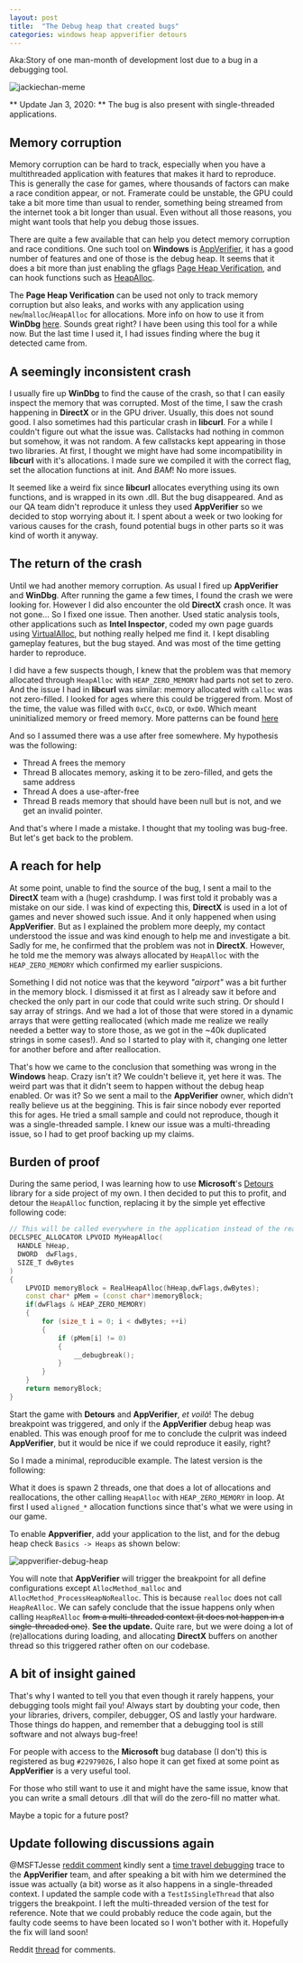 ```yaml
---
layout: post
title:  "The Debug heap that created bugs"
categories: windows heap appverifier detours
---
```

 
Aka:Story of one man-month of development lost due to a bug in a debugging tool.

![jackiechan-meme](/images/jackiechan-meme.jpg)


** Update Jan 3, 2020: ** The bug is also present with single-threaded applications.

## Memory corruption

Memory corruption can be hard to track, especially when you have a multithreaded application with features that makes it hard to reproduce.
This is generally the case for games, where thousands of factors can make a race condition appear, or not. Framerate could be unstable, the GPU could take a bit more time than usual to render, something being streamed from the internet took a bit longer than usual.
Even without all those reasons, you might want tools that help you debug those issues. 

There are quite a few available that can help you detect memory corruption and race conditions.
One such tool on **Windows** is [AppVerifier](https://docs.microsoft.com/en-us/windows-hardware/drivers/debugger/application-verifier), it has a good number of features and one of those is the debug heap. 
It seems that it does a bit more than just enabling the gflags [Page Heap Verification](https://docs.microsoft.com/en-us/windows-hardware/drivers/debugger/enable-page-heap), and can hook functions such as [HeapAlloc](https://docs.microsoft.com/en-us/windows/win32/api/heapapi/nf-heapapi-heapalloc).

The **Page Heap Verification** can be used not only to track memory corruption but also leaks, and works with any application using `new`/`malloc`/`HeapAlloc` for allocations. More info on how to use it from **WinDbg** [here](https://docs.microsoft.com/en-us/windows-hardware/drivers/debugger/-heap). 
Sounds great right? I have been using this tool for a while now. But the last time I used it, I had issues finding where the bug it detected came from.

## A seemingly inconsistent crash

I usually fire up **WinDbg** to find the cause of the crash, so that I can easily inspect the memory that was corrupted.
Most of the time, I saw the crash happening in **DirectX** or in the GPU driver. Usually, this does not sound good. I also sometimes had this particular crash in **libcurl**.
For a while I couldn't figure out what the issue was. Callstacks had nothing in common but somehow, it was not random.
A few callstacks kept appearing in those two libraries. 
At first, I thought we might have had some incompatibility in **libcurl** with it's allocations. I made sure we compiled it with the correct flag, set the allocation functions at init. And *BAM*! No more issues.

It seemed like a weird fix since **libcurl** allocates everything using its own functions, and is wrapped in its own .dll. 
But the bug disappeared. And as our QA team didn't reproduce it unless they used **AppVerifier** so we decided to stop worrying about it. 
I spent about a week or two looking for various causes for the crash, found potential bugs in other parts so it was kind of worth it anyway.

## The return of the crash

Until we had another memory corruption. As usual I fired up **AppVerifier** and **WinDbg**. After running the game a few times, I found the crash we were looking for. However I did also encounter the old **DirectX** crash once. It was not gone...
So I fixed one issue. Then another. Used static analysis tools, other applications such as **Intel Inspector**, coded my own page guards using [VirtualAlloc](https://docs.microsoft.com/en-us/windows/win32/api/memoryapi/nf-memoryapi-virtualalloc), but nothing really helped me find it. 
I kept disabling gameplay features, but the bug stayed. And was most of the time getting harder to reproduce. 

I did have a few suspects though, I knew that the problem was that memory allocated through `HeapAlloc` with `HEAP_ZERO_MEMORY` had parts not set to zero. And the issue I had in **libcurl** was similar: memory allocated with `calloc` was not zero-filled.
I looked for ages where this could be triggered from. Most of the time, the value was filled with `0xCC`, `0xCD`, or `0xD0`. Which meant uninitialized memory or freed memory. More patterns can be found [here](https://stackoverflow.com/questions/370195/when-and-why-will-an-os-initialise-memory-to-0xcd-0xdd-etc-on-malloc-free-new/370362#370362)

And so I assumed there was a use after free somewhere.
My hypothesis was the following:

- Thread A frees the memory
- Thread B allocates memory, asking it to be zero-filled, and gets the same address
- Thread A does a use-after-free
- Thread B reads memory that should have been null but is not, and we get an invalid pointer.

And that's where I made a mistake. I thought that my tooling was bug-free. But let's get back to the problem.

## A reach for help

At some point, unable to find the source of the bug, I sent a mail to the **DirectX** team with a (huge) crashdump. 
I was first told it probably was a mistake on our side. I was kind of expecting this, **DirectX** is used in a lot of games and never showed such issue. And it only happened when using **AppVerifier**. 
But as I explained the problem more deeply, my contact understood the issue and was kind enough to help me and investigate a bit. 
Sadly for me, he confirmed that the problem was not in **DirectX**. However, he told me the memory was always allocated by `HeapAlloc` with the `HEAP_ZERO_MEMORY` which confirmed my earlier suspicions.

Something I did not notice was that the keyword *"airport"* was a bit further in the memory block. 
I dismissed it at first as I already saw it before and checked the only part in our code that could write such string. 
Or should I say array of strings. And we had a lot of those that were stored in a dynamic arrays that were getting reallocated (which made me realize we really needed a better way to store those, as we got in the ~40k duplicated strings in some cases!).
And so I started to play with it, changing one letter for another before and after reallocation.

That's how we came to the conclusion that something was wrong in the **Windows** heap. Crazy isn't it? We couldn't believe it, yet here it was.
The weird part was that it didn't seem to happen without the debug heap enabled. Or was it?
So we sent a mail to the **AppVerifier** owner, which didn't really believe us at the beggining. 
This is fair since nobody ever reported this for ages. He tried a small sample and could not reproduce, though it was a single-threaded sample.
I knew our issue was a multi-threading issue, so I had to get proof backing up my claims.

## Burden of proof

During the same period, I was learning how to use **Microsoft**'s [Detours](https://github.com/Microsoft/Detours) library for a side project of my own. I then decided to put this to profit, and detour the `HeapAlloc` function, replacing it by the simple yet effective following code:

```cpp
// This will be called everywhere in the application instead of the real HeapAlloc function
DECLSPEC_ALLOCATOR LPVOID MyHeapAlloc(
  HANDLE hHeap,
  DWORD  dwFlags,
  SIZE_T dwBytes
)
{
    LPVOID memoryBlock = RealHeapAlloc(hHeap,dwFlags,dwBytes);
    const char* pMem = (const char*)memoryBlock;
    if(dwFlags & HEAP_ZERO_MEMORY)
    {
        for (size_t i = 0; i < dwBytes; ++i)
        {
            if (pMem[i] != 0)
            {
                __debugbreak();
            }
        }
    }
    return memoryBlock;
}
```

Start the game with **Detours** and **AppVerifier**, *et voilà*! The debug breakpoint was triggered, and only if the **AppVerifier** debug heap was enabled. This was enough proof for me to conclude the culprit was indeed **AppVerifier**, but it would be nice if we could reproduce it easily, right?

So I made a minimal, reproducible example. The latest version is the following:

<script src="https://gist.github.com/Lectem/97f7687de4a4a763f9fd7ea0837fd750.js"></script>


What it does is spawn 2 threads, one that does a lot of allocations and reallocations, the other calling `HeapAlloc` with `HEAP_ZERO_MEMORY` in loop.
At first I used `aligned_*` allocation functions since that's what we were using in our game.

To enable **Appverifier**, add your application to the list, and for the debug heap check `Basics -> Heaps` as shown below:

![appverifier-debug-heap](/images/appverifier/appverifier-debug-heap.png)

You will note that **AppVerifier** will trigger the breakpoint for all define configurations except `AllocMethod_malloc` and `AllocMethod_ProcessHeapNoRealloc`.
This is because `realloc` does not call `HeapReAlloc`. We can safely conclude that the issue happens only when calling `HeapReAlloc` ~~from a multi-threaded context (it does not happen in a single-threaded one)~~. **See the update.** 
Quite rare, but we were doing a lot of (re)allocations during loading, and allocating **DirectX** buffers on another thread so this triggered rather often on our codebase.  

## A bit of insight gained

That's why I wanted to tell you that even though it rarely happens, your debugging tools might fail you!
Always start by doubting your code, then your libraries, drivers, compiler, debugger, OS and lastly your hardware.
Those things do happen, and remember that a debugging tool is still software and not always bug-free!

For people with access to the **Microsoft** bug database (I don't) this is registered as bug `#22979026`, I also hope it can get fixed at some point as **AppVerifier** is a very useful tool. 

For those who still want to use it and might have the same issue, know that you can write a small detours .dll that will do the zero-fill no matter what. 

Maybe a topic for a future post?

## Update following discussions again

@MSFTJesse [reddit comment](https://www.reddit.com/r/cpp/comments/ej39ma/the_debug_heap_that_created_bugs/fcvll29?utm_source=share&utm_medium=web2x) kindly sent a [time travel debugging](https://docs.microsoft.com/en-us/windows-hardware/drivers/debugger/time-travel-debugging-overview) trace to the **AppVerifier** team, and after speaking a bit with him we determined the issue was actually (a bit) worse as it also happens in a single-threaded context.
I updated the sample code with a `TestIsSingleThread` that also triggers the breakpoint. I left the multi-threaded version of the test for reference.
Note that we could probably reduce the code again, but the faulty code seems to have been located so I won't bother with it.
Hopefully the fix will land soon!


Reddit [thread](https://www.reddit.com/r/cpp/comments/ej39ma/the_debug_heap_that_created_bugs/) for comments.
